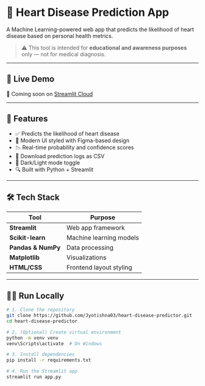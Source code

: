 # 💖 Heart Disease Prediction App

A Machine Learning-powered web app that predicts the likelihood of heart disease based on personal health metrics.

> ⚠️ This tool is intended for **educational and awareness purposes** only — not for medical diagnosis.

---

## 🚀 Live Demo
🔗 Coming soon on [Streamlit Cloud](https://streamlit.io/cloud)

---

## 📌 Features

- ✅ Predicts the likelihood of heart disease
- 🎨 Modern UI styled with Figma-based design
- 📉 Real-time probability and confidence scores
- 📂 Download prediction logs as CSV
- 🌙 Dark/Light mode toggle
- 🔍 Built with Python + Streamlit

---

## 🛠️ Tech Stack

| Tool        | Purpose                     |
|-------------|-----------------------------|
| **Streamlit** | Web app framework          |
| **Scikit-learn** | Machine learning models |
| **Pandas & NumPy** | Data processing       |
| **Matplotlib** | Visualizations            |
| **HTML/CSS** | Frontend layout styling    |

---

## 🧑‍💻 Run Locally

```bash
# 1. Clone the repository
git clone https://github.com/Jyotishna03/heart-disease-predictor.git
cd heart-disease-predictor

# 2. (Optional) Create virtual environment
python -m venv venv
venv\Scripts\activate  # On Windows

# 3. Install dependencies
pip install -r requirements.txt

# 4. Run the Streamlit app
streamlit run app.py
